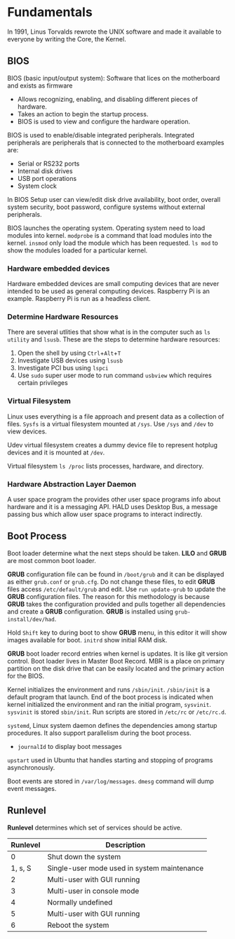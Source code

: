 # Fundamentals
In 1991, Linus Torvalds rewrote the UNIX software and made it available to everyone by writing the Core, the Kernel. 

## BIOS
BIOS (basic input/output system): Software that lices on the motherboard and exists as firmware
- Allows recognizing, enabling, and disabling different pieces of hardware.
- Takes an action to begin the startup process.
- BIOS is used to view and configure the hardware operation. 

BIOS is used to enable/disable integrated peripherals. Integrated peripherals are peripherals that is connected to the motherboard examples are:
- Serial or RS232 ports
- Internal disk drives
- USB port operations
- System clock

In BIOS Setup user can view/edit disk drive availability, boot order, overall system security, boot password, configure systems without external peripherals. 

BIOS launches the operating system. Operating system need to load modules into kernel. `modprobe` is a command that load modules into the kernel. `insmod` only load the module which has been requested. `ls mod` to show the modules loaded for a particular kernel. 

### Hardware embedded devices
Hardware embedded devices are small computing devices that are never intended to be used as general computing devices. Raspberry Pi is an example. Raspberry Pi is run as a headless client. 

### Determine Hardware Resources
There are several utlities that show what is in the computer such as `ls utility` and `lsusb`. These are the steps to determine hardware resources:

1. Open the shell by using `Ctrl`+`Alt`+`T` 
2. Investigate USB devices using `lsusb`
3. Investigate PCI bus using `lspci`
4. Use `sudo` super user mode to run command `usbview` which requires certain privileges

### Virtual Filesystem
Linux uses everything is a file approach and present data as a collection of files. `Sysfs` is a virtual filesystem mounted at `/sys`. Use `/sys` and `/dev` to view devices.

Udev virtual filesystem creates a dummy device file to represent hotplug devices and it is mounted at `/dev`. 

Virtual filesystem `ls /proc` lists processes, hardware, and directory. 

### Hardware Abstraction Layer Daemon
A user space program the provides other user space programs info about hardware and it is a messaging API. HALD uses Desktop Bus, a message passing bus which allow user space programs to interact indirectly. 

## Boot Process
Boot loader determine what the next steps should be taken. **LILO** and **GRUB** are most common boot loader. 

**GRUB** configuration file can be found in `/boot/grub` and it can be displayed as either `grub.conf` or `grub.cfg`. Do not change these files, to edit **GRUB** files access `/etc/default/grub` and edit. Use `run update-grub` to update the **GRUB** configuration files. The reason for this methodology is because **GRUB** takes the configuration provided and pulls together all dependencies and create a **GRUB** configuration. **GRUB** is installed using `grub-install/dev/had`. 

Hold `Shift` key to during boot to show **GRUB** menu, in this editor it will show images available for boot. `initrd` show initial RAM disk. 

**GRUB** boot loader record entries when kernel is updates. It is like git version control. Boot loader lives in Master Boot Record. MBR is a place on primary partition on the disk drive that can be easily located and the primary action for the BIOS.

Kernel initializes the environment and runs `/sbin/init`. `/sbin/init` is a default program that launch. End of the boot process is indicated when kernel initialized the environment and ran the initial program, `sysvinit`. `sysvinit` is stored `sbin/init`. Run scripts are stored in `/etc/rc` or `/etc/rc.d`.

`systemd`, Linux system daemon defines the dependencies among startup procedures. It also support parallelism during the boot process.
- `journalId` to display boot messages

`upstart` used in Ubuntu that handles starting and stopping of programs asynchronously. 

Boot events are stored in `/var/log/messages`. `dmesg` command will dump event messages. 

## Runlevel
**Runlevel** determines which set of services should be active. 

| Runlevel | Description |
| --- | --- |
| 0 | Shut down the system |
| 1, s, S | Single-user mode used in system maintenance |
| 2 | Multi-user with GUI running |
| 3 | Multi-user in console mode |
| 4 | Normally undefined |
| 5 | Multi-user with GUI running |
| 6 | Reboot the system |